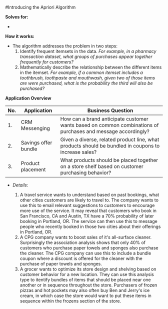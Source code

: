 #Introducing the Apriori Algorithm

**Solves for:**

* 

**How it works:**

* The algorithm addresses the problem in two steps:
  1. Identify frequent itemsets in the data. *For example, in a pharmacy transaction dataset, what groups of purchases appear together frequently for customers?*
  2.  Mathematically describe the relationship between the different items in the itemset.  *For example, if a common itemset includes a toothbrush, toothpaste and mouthwash, given two of those items are were purchased, what is the probability the third will also be purchased?*

**Application Overview**

No. | Application          | Business Question 
----|----------------------|---------------------------------------------------------------------------------------------------------------
1.  | CRM Messenging       | How can a brand anticipate customer wants based on common combinations of purchases and message accordingly?
2.  | Savings offer bundle | Given a diverse, related product line, what products should be bundled in coupons to increase sales?
3.  | Product placement    | What products should be placed together on a store shelf based on customer purchasing behavior?

* *Details:*

  1. A travel service wants to understand based on past bookings, what other cities customers are likely to travel to.  The company wants to use this to email relevant suggestions to customers to encourage more use of the service.  It may reveal that customers who book in San Francisco, CA and Austin, TX have a 70% probability of later booking in Portland, OR.  The service can then use this to message people who recently booked in those two cities about their offerings in Portland, OR.
  2. A CPG company wants to boost sales of it's all-surface cleaner.  Surprisingly the association analysis shows that only 40% of customers who purchase paper towels and sponges also purchase the cleaner.  The CPG company can use this to include a bundle coupon where a discount is offered for the cleaner with the purchase of paper towels and sponges.
  3. A grocer wants to optimize its store design and shelving based on customer behavior for a new location.  They can use this analysis type to itentify bundles of items that should be placed near one another or in sequence throughout the store.  Purchasers of frozen pizzas and hot pockets may also often buy Ben and Jerry's ice cream, in which case the store would want to put these items in sequence within the frozens section of the store.